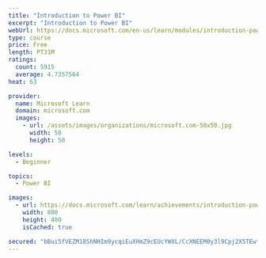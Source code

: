 ```yaml
---
title: "Introduction to Power BI"
excerpt: "Introduction to Power BI"
webUrl: https://docs.microsoft.com/en-us/learn/modules/introduction-power-bi/
type: course
price: Free
length: PT31M
ratings:
  count: 5915
  average: 4.7357564
heat: 63

provider:
  name: Microsoft Learn
  domain: microsoft.com
  images:
    - url: /assets/images/organizations/microsoft.com-50x50.jpg
      width: 50
      height: 50

levels:
  - Beginner

topics:
  - Power BI

images:
  - url: https://docs.microsoft.com/learn/achievements/introduction-power-bi-social.png
    width: 800
    height: 400
    isCached: true

secured: "bBui5fVEZM18ShNHIm9ycqiEuXHmZ9cEUcYWXL/CcXNEEM0y3l9Cpj2X5TEwfVcUASWpdpi/ngyXSF5nb89yKMvdbcNOrpnMLEvWbWMzVajVsjGqA98tUtCx1guOcaM7uX14C1oITg+1ysBCCSwFMS7Ry0T81YR6i+gl6S8GlA192UEXkuo2s/c/mJD4PN+3JYXHO0NjyAEFucZxfVlXxooUxJ7HVYJW8HySy/B/EOxaB3nP6NEB/XbgMOuFbIdz7y/lRu5PwpjPJMi9eLvaBbfEJ8YM2HCCKAj8UZ/ZdEvEoO++J6t6PQvEs374qFC+W2tGwXJV4tzAqlK1gKfbg47ah4QcM5WnFj4gdrMTI/VR3/fnss4oCNtthbSPasMJ+47ZH8bZoU8fMXQcYaflCoqVjVe6JNV4YFYUOkzF0Qo=;nkPBx+5dQ6JPa38XtwifdQ=="
---
```


